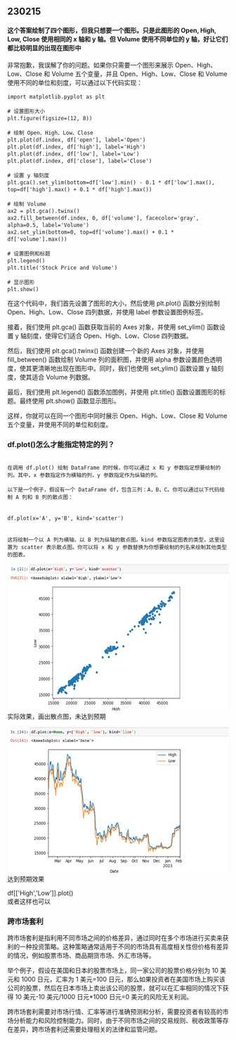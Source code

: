 ## 230215

#### 这个答案绘制了四个图形，但我只想要一个图形。只是此图形的 Open, High, Low, Close 使用相同的 x 轴和 y 轴。但 Volume 使用不同单位的 y 轴，好让它们都比较明显的出现在图形中

非常抱歉，我误解了你的问题。如果你只需要一个图形来展示 Open、High、Low、Close 和 Volume 五个变量，并且 Open、High、Low、Close 和 Volume 使用不同的单位和刻度，可以通过以下代码实现：

```
import matplotlib.pyplot as plt

# 设置图形大小
plt.figure(figsize=(12, 8))

# 绘制 Open、High、Low、Close
plt.plot(df.index, df['open'], label='Open')
plt.plot(df.index, df['high'], label='High')
plt.plot(df.index, df['low'], label='Low')
plt.plot(df.index, df['close'], label='Close')

# 设置 y 轴刻度
plt.gca().set_ylim(bottom=df['low'].min() - 0.1 * df['low'].max(), top=df['high'].max() + 0.1 * df['high'].max())

# 绘制 Volume
ax2 = plt.gca().twinx()
ax2.fill_between(df.index, 0, df['volume'], facecolor='gray', alpha=0.5, label='Volume')
ax2.set_ylim(bottom=0, top=df['volume'].max() + 0.1 * df['volume'].max())

# 设置图例和标题
plt.legend()
plt.title('Stock Price and Volume')

# 显示图形
plt.show()

```

在这个代码中，我们首先设置了图形的大小，然后使用 plt.plot() 函数分别绘制 Open、High、Low、Close 四列数据，并使用 label 参数设置图例标签。

接着，我们使用 plt.gca() 函数获取当前的 Axes 对象，并使用 set_ylim() 函数设置 y 轴刻度，使得它们适合 Open、High、Low、Close 四列数据。

然后，我们使用 plt.gca().twinx() 函数创建一个新的 Axes 对象，并使用 fill_between() 函数绘制 Volume 列的面积图，并使用 alpha 参数设置颜色透明度，使其更清晰地出现在图形中。同时，我们也使用 set_ylim() 函数设置 y 轴刻度，使其适合 Volume 列数据。

最后，我们使用 plt.legend() 函数添加图例，并使用 plt.title() 函数设置图形的标题。最终使用 plt.show() 函数显示图形。

这样，你就可以在同一个图形中同时展示 Open、High、Low、Close 和 Volume 五个变量，并使用不同的单位和刻度。

### df.plot()怎么才能指定特定的列？

```

在调用 df.plot() 绘制 DataFrame 的时候，你可以通过 x 和 y 参数指定想要绘制的列。其中，x 参数指定作为横轴的列，y 参数指定作为纵轴的列。

以下是一个例子，假设有一个 DataFrame df，包含三列：A，B，C。你可以通过以下代码绘制 A 列和 B 列的散点图：


df.plot(x='A', y='B', kind='scatter')


这将绘制一个以 A 列为横轴，以 B 列为纵轴的散点图。kind 参数指定图表的类型，这里设置为 scatter 表示散点图。你可以将 x 和 y 参数替换为你想要绘制的列名来绘制其他类型的图表。
```

<img src='./img/2023-02-17-14-22-55.png' height=333px></img>  
实际效果，画出散点图，未达到预期

<img src='./img/2023-02-17-14-27-19.png' height=333px></img>  
达到预期效果

df[['High','Low']].plot()  
或者这样也可以

### 跨市场套利

跨市场套利是指利用不同市场之间的价格差异，通过同时在多个市场进行买卖来获利的一种投资策略。这种策略通常适用于不同的市场具有高度相关性但价格有差异的情况，例如股票市场、商品期货市场、外汇市场等。

举个例子，假设在美国和日本的股票市场上，同一家公司的股票价格分别为 10 美元和 1000 日元，汇率为 1 美元=100 日元，那么如果投资者在美国市场上购买该公司的股票，然后在日本市场上卖出该公司的股票，就可以在汇率相同的情况下获得 10 美元-10 美元/1000 日元\*1000 日元=0 美元的风险无关利润。

跨市场套利需要对市场行情、汇率等进行准确预测和分析，需要投资者有较高的市场分析能力和风险控制能力。同时，由于不同市场之间的交易规则、税收政策等存在差异，跨市场套利还需要处理相关的法律和监管问题。
